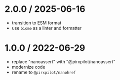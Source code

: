 
2.0.0 / 2025-06-16
==================

 * transition to ESM format
 * use `biome` as a linter and formatter

1.0.0 / 2022-06-29
==================

 * replace "nanoassert" with "@pirxpilot/nanoassert"
 * modernize code
 * rename to `@pirxpilot/nanohref`
